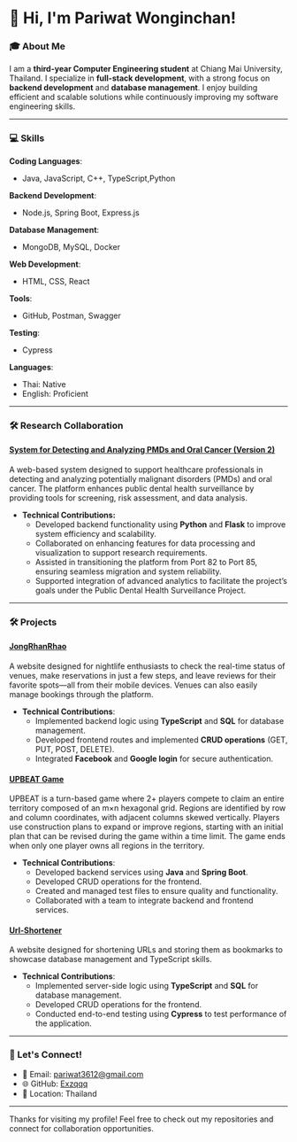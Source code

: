 # 👋 Hi, I'm Pariwat Wonginchan!  

### 🎓 About Me  
I am a **third-year Computer Engineering student** at Chiang Mai University, Thailand. I specialize in **full-stack development**, with a strong focus on **backend development** and **database management**. I enjoy building efficient and scalable solutions while continuously improving my software engineering skills.  

---

### 💻 Skills  
**Coding Languages**:  
- Java, JavaScript, C++, TypeScript,Python 

**Backend Development**:  
- Node.js, Spring Boot, Express.js  

**Database Management**:  
- MongoDB, MySQL, Docker  

**Web Development**:  
- HTML, CSS, React  

**Tools**:  
- GitHub, Postman, Swagger  

**Testing**:  
- Cypress  

**Languages**:  
- Thai: Native  
- English: Proficient  

---
### 🛠️ Research Collaboration
#### [System for Detecting and Analyzing PMDs and Oral Cancer (Version 2)](https://icohold.anamai.moph.go.th:82/)
A web-based system designed to support healthcare professionals in detecting and analyzing potentially malignant disorders (PMDs) and oral cancer. The platform enhances public dental health surveillance by providing tools for screening, risk assessment, and data analysis.

- **Technical Contributions:**
	- Developed backend functionality using **Python** and **Flask** to improve system efficiency and scalability.
	- Collaborated on enhancing features for data processing and visualization to support research requirements.
	- Assisted in transitioning the platform from Port 82 to Port 85, ensuring seamless migration and system reliability.
	- Supported integration of advanced analytics to facilitate the project’s goals under the Public Dental Health Surveillance Project.

---

### 🛠️ Projects

#### [JongRhanRhao](https://github.com/JongRhanRhao)  
  A website designed for nightlife enthusiasts to check the real-time status of venues, make reservations in just a few steps, and leave reviews for their favorite spots—all from their mobile devices. Venues can also easily manage bookings through the platform.  
- **Technical Contributions**:  
  - Implemented backend logic using **TypeScript** and **SQL** for database management.  
  - Developed frontend routes and implemented **CRUD operations** (GET, PUT, POST, DELETE).  
  - Integrated **Facebook** and **Google login** for secure authentication. 

#### [UPBEAT Game](https://github.com/TonNattapon/UPBEAT_Group44) 
UPBEAT is a turn-based game where 2+ players compete to claim an entire territory composed of an m×n hexagonal grid. Regions are identified by row and column coordinates, with adjacent columns skewed vertically. Players use construction plans to expand or improve regions, starting with an initial plan that can be revised during the game within a time limit. The game ends when only one player owns all regions in the territory. 
- **Technical Contributions**:
  - Developed backend services using **Java** and **Spring Boot**.  
  - Developed CRUD operations for the frontend.
  - Created and managed test files to ensure quality and functionality.  
  - Collaborated with a team to integrate backend and frontend services.   

#### [Url-Shortener](https://github.com/Unlxii/261497-preflight)  
  A website designed for shortening URLs and storing them as bookmarks to showcase database management and TypeScript skills.
- **Technical Contributions**:  
  - Implemented server-side logic using **TypeScript** and **SQL** for database management.  
  - Developed CRUD operations for the frontend.  
  - Conducted end-to-end testing using **Cypress** to test performance of the application.

---

### 🤝 Let's Connect!  
- 📧 Email: pariwat3612@gmail.com  
- 🌐 GitHub: [Exzqqq](https://github.com/Exzqqq)  
- 📍 Location: Thailand  

---

Thanks for visiting my profile! Feel free to check out my repositories and connect for collaboration opportunities.
